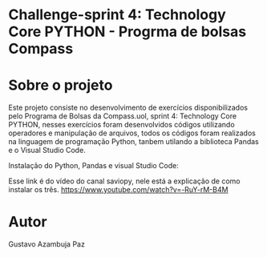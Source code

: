 # Challenge-sprint 4: Technology Core PYTHON - Progrma de bolsas Compass

# Sobre o projeto

  Este projeto consiste no desenvolvimento de exercícios disponibilizados pelo Programa de Bolsas da Compass.uol, sprint 4: Technology Core PYTHON, nesses exercícios foram desenvolvidos códigos utilizando operadores e manipulação de arquivos, todos os códigos foram realizados na linguagem de programação Python, tanbem utilando a biblioteca Pandas e o Visual Studio Code.

  Instalação do Python, Pandas e visual Studio Code:
  
  Esse link é do vídeo do canal saviopy, nele está a explicação de como instalar os três.
  https://www.youtube.com/watch?v=-RuY-rM-B4M
  
# Autor 
  
  Gustavo Azambuja Paz
 
  
